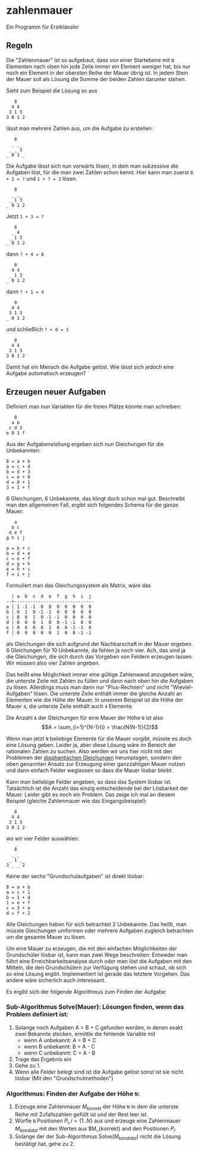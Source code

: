 # zahlenmauer
Ein Programm für Erstklässler

## Regeln
Die "Zahlenmauer" ist so aufgebaut, dass von einer Startebene mit `N` Elementen nach oben hin jede Zeile immer ein Element weniger hat, bis nur noch ein Element in der obersten Reihe der Mauer übrig ist. In jedem Stein der Mauer soll als Lösung die Summe der beiden Zahlen darunter stehen.

Sieht zum Beispiel die Lösung so aus
```
   8
  4 4
 3 1 3
3 0 1 2
```
lässt man mehrere Zahlen aus, um die Aufgabe zu erstellen:

```
   8
  _ _
 _ _ 3
_ 0 1 _
```
Die Aufgabe lässt sich nun vorwärts lösen, in dem man sukzessive die Aufgaben löst, für die man zwei Zahlen schon kennt. Hier kann man zuerst `0 + 1 = ?` und `1 + ? = 3` lösen.
```
   8
  _ _
 _ 1 3
_ 0 1 2
```
Jetzt `1 + 3 = ?`
```
   8
  _ 4
 _ 1 3
_ 0 1 2
```
dann `? + 4 = 8`
```
   8
  4 4
 _ 1 3
_ 0 1 2
```
dann `? + 1 = 4`
```
   8
  4 4
 3 1 3
_ 0 1 2
```
und schließlich `? + 0 = 3`
```
   8
  4 4
 3 1 3
3 0 1 2
```
Damit hat ein Mensch die Aufgabe gelöst. Wie lässt sich jedoch eine Aufgabe automatisch erzeugen?
## Erzeugen neuer Aufgaben

Definiert man nun Variablen für die freien Plätze könnte man schreiben:
```
   8
  a b
 c d 3
e 0 1 f
```
Aus der Aufgabenstellung ergeben sich nun Gleichungen für die Unbekannten:
```
8 = a + b
a = c + d
b = d + 3
c = e + 0
d = 0 + 1
3 = 1 + f
```
6 Gleichungen, 6 Unbekannte, das klingt doch schon mal gut.
Beschreibt man den allgemeinen Fall, ergibt sich folgendes Schema für die ganze Mauer:
```
   a
  b c
 d e f
g h i j

a = b + c
b = d + e
c = e + f
d = g + h
e = h + i
f = i + j
```
Formuliert man das Gleichungssystem als Matrix, wäre das
```
  | a  b  c  d  e  f  g  h  i  j
--+------------------------------
a | 1 -1 -1  0  0  0  0  0  0  0
b | 0  1  0 -1 -1  0  0  0  0  0
c | 0  0  1  0 -1 -1  0  0  0  0
d | 0  0  0  1  0  0 -1 -1  0  0
e | 0  0  0  0  1  0  0 -1 -1  0
f | 0  0  0  0  0  1  0  0 -1 -1
```
als Gleichungen die sich aufgrund der Nachbarschaft in der Mauer ergeben.
6 Gleichungen für 10 Unbekannte, da fehlen ja noch vier. Ach, das sind ja die Gleichungen, die sich durch das Vorgeben von Feldern erzeugen lassen. Wir müssen also vier Zahlen angeben.

Das heißt eine Möglichkeit immer eine gültige Zahlenwand anzugeben wäre, die unterste Zeile mit Zahlen zu füllen und dann nach oben hin die Aufgaben zu lösen. Allerdings muss man dann nur "Plus-Rechnen" und nicht "Wieviel-Aufgaben" lösen.
Die unterste Zeile enthält immer die gleiche Anzahl an Elementen wie die Höhe der Mauer. In unserem Beispiel ist die Höhe der Mauer `4`, die unterste Zeile enthält auch `4` Elemente.

Die Anzahl `A` der Gleichungen für eine Mauer der Höhe `N` ist also 
$$A = \sum_{i=1}^{N-1}{i} = \frac{N(N-1)}{2}$$

Wenn man jetzt `N` beliebige Elemente für die Mauer vorgibt, müsste es doch eine Lösung geben. Leider ja, aber diese Lösung wäre im Bereich der rationalen Zahlen zu suchen. Also werden wir uns hier nicht mit den Problemen der [diophantischen Gleichungen](https://de.wikipedia.org/wiki/Diophantische_Gleichung) herumplagen, sondern den oben genannten Ansatz zur Erzeugung einer ganzzahligen Mauer nutzen und dann einfach Felder weglassen so dass die Mauer lösbar bleibt.

Kann man beliebige Felder angeben, so dass das System lösbar ist. Tatsächlich ist die Anzahl das einzig entscheidende bei der Lösbarkeit der Mauer. Leider gibt es noch ein Problem. Das zeige ich mal an diesem Beispiel (gleiche Zahlenmauer wie das Eingangsbeispiel):
```
   8
  4 4
 3 1 3
3 0 1 2
```
wo wir vier Felder auswählen:
```
   8
  _ _
 _ 1 _
3 _ _ 2
```
Keine der sechs "Grundschulaufgaben" ist direkt lösbar:
```
8 = a + b
a = c + 1
b = 1 + d
1 = e + f
c = 3 + e
d = f + 2
```
Alle Gleichungen haben für sich betrachtet 2 Unbekannte. Das heißt, man müsste Gleichungen umformen oder mehrere Aufgaben zugleich betrachten um die gesamte Mauer zu lösen. 

Um eine Mauer zu erzeugen, die mit den einfachen Möglichkeiten der Grundschüler lösbar ist, kann man zwei Wege beschreiten: Entweder man führt eine Erreichbarkeitsanalyse durch oder man löst die Aufgaben mit den Mitteln, die den Grundschülern zur Verfügung stehen und schaut, ob sich so eine Lösung ergibt. Implementiert ist gerade das letztere Vorgehen. Das andere wäre sicherlich auch interessant.

Es ergibt sich der folgende Algorithmus zum Finden der Aufgabe:

### Sub-Algorithmus Solve(Mauer): Lösungen finden, wenn das Problem definiert ist:
1. Solange noch Aufgaben A = B + C gefunden werden, in denen exakt zwei Bekannte stecken, ermittle die fehlende Variable mit
    - wenn A unbekannt: A = B + C
    - wenn B unbekannt: B = A - C
    - wenn C unbekannt: C = A - B
2. Trage das Ergebnis ein
3. Gehe zu 1.
4. Wenn alle Felder belegt sind ist die Aufgabe gelöst sonst ist sie nicht lösbar (Mit den "Grundschulmethoden")


### Algorithmus: Finden der Aufgabe der Höhe `N`:
1. Erzeuge eine Zahlenmauer $M_{korrekt}$ der Höhe `N` in dem die unterste Reihe mit Zufallszahlen gefüllt ist und der Rest leer ist.
2. Würfle `N` Positionen $P_i, i = \{1..N\}$ aus und erzeuge eine Zahlenmauer $M_{kandidat}$ mit den Werten aus $M_{korrekt} and den Positionen $P_i$.
3. Solange der der Sub-Algorithmus Solve($M_{kandidat}$) nicht die Lösung bestätigt hat, gehe zu 2.
